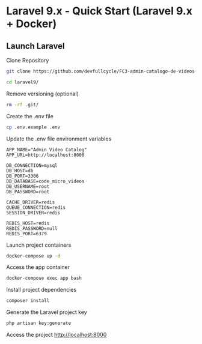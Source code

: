 # Laravel 9.x - Quick Start (Laravel 9.x + Docker)

## Launch Laravel

Clone Repository

```sh
git clone https://github.com/devfullcycle/FC3-admin-catalogo-de-videos-php.git laravel9
```

```sh
cd laravel9/
```

Remove versioning (optional)

```sh
rm -rf .git/
```

Create the .env file

```sh
cp .env.example .env
```

Update the .env file environment variables

```dosini
APP_NAME="Admin Video Catalog"
APP_URL=http://localhost:8000

DB_CONNECTION=mysql
DB_HOST=db
DB_PORT=3306
DB_DATABASE=code_micro_videos
DB_USERNAME=root
DB_PASSWORD=root

CACHE_DRIVER=redis
QUEUE_CONNECTION=redis
SESSION_DRIVER=redis

REDIS_HOST=redis
REDIS_PASSWORD=null
REDIS_PORT=6379
```

Launch project containers

```sh
docker-compose up -d
```

Access the app container

```sh
docker-compose exec app bash
```

Install project dependencies

```sh
composer install
```

Generate the Laravel project key

```sh
php artisan key:generate
```

Access the project
[http://localhost:8000](http://localhost:8000)
